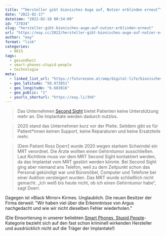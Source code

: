 ```yaml
---
title: "“Hersteller gibt bionisches Auge auf, Nutzer erblinden erneut”"
date: "2022-02-17"
datetime: "2022-02-18 00:54:09"
id: "37834"
slug: "hersteller-gibt-bionisches-auge-auf-nutzer-erblinden-erneut"
url: "https://eay.cc/2022/hersteller-gibt-bionisches-auge-auf-nutzer-erblinden-erneut/"
author: "eay"
format: "link"
categories:
  - 0815
tags:
  - gesundheit
  - smart-phones-stupid-people
  - technologie
meta:
  - linked_list_url: "https://futurezone.at/amp/digital-life/bionisches-auge-blind-second-sight/401907640"
  - geo_latitude: "50.973851"
  - geo_longitude: "6.683016"
  - geo_public: "1"
  - yourls_shorturl: "https://eay.li/3h6"
---
```


> Das Unternehmen [Second Sight](https://en.wikipedia.org/wiki/Argus_retinal_prosthesis) bietet Patienten keine Unterstützung mehr an. Die Implantate werden dadurch nutzlos.

> 2020 stand das Unternehmen kurz vor der Pleite. Seitdem gibt es für Patient\*innen keinen Support, keine Reparaturen und keine Ersatzteile mehr.

> \[Dem Patient Ross Doerr\] wurde 2020 wegen starkem Schwindel ein MRT verordnet. Die Ärzte wollten einen Gehirntumor ausschließen. Laut Richtlinie muss vor dem MRT Second Sight kontaktiert werden, da das Implantat vom MRT gestört werden könnte. Bei Second Sight ging aber niemand ans Telefon, weil zu dem Zeitpunkt schon das Personal gekündigt war und Büromöbel, Computer und Telefone bei einer Auktion versteigert wurden. Das MRT wurde schließlich nicht gemacht. „Ich weiß bis heute nicht, ob ich einen Gehirntumor habe“, sagt Doerr.

Dagegen ist »Black Mirror« Kirmes. Unglaublich. Die neuen Besitzer der Firma derweil: "Wir haben viel über die Erkenntnisse von Argus nachgedacht und wie wir nicht dieselben Fehler wiederholen."

(Die Einsortierung in unserer beliebten [Smart Phones, Stupid People](https://eay.cc/tag/smart-phones-stupid-people/)\-Kategorie bezieht sich auf den fast schon kriminell wirkenden Hersteller und ausdrücklich nicht auf die Träger der Implantate!)
